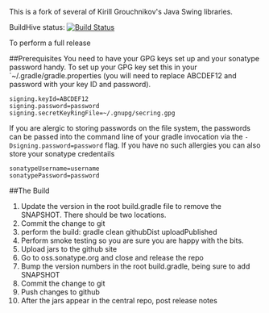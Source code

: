 This is a fork of several of Kirill Grouchnikov's Java Swing libraries.

BuildHive status:
[![Build Status](https://buildhive.cloudbees.com/job/Insubstantial/job/insubstantial/badge/icon)](https://buildhive.cloudbees.com/job/Insubstantial/job/insubstantial/)

To perform a full release

##Prerequisites
You need to have your GPG keys set up and your sonatype password handy.  To set up your GPG key set this in
your `~/.gradle/gradle.properties (you will need to replace ABCDEF12 and password with your key ID and password).

    signing.keyId=ABCDEF12
    signing.password=password
    signing.secretKeyRingFile=~/.gnupg/secring.gpg

If you are alergic to storing passwords on the file system, the passwords can be passed into the command line
of your gradle invocation via the `-Dsigning.password=password` flag.  If you have no such allergies you can also store your sonatype
credentails

    sonatypeUsername=username
    sonatypePassword=password

##The Build

1. Update the version in the root build.gradle file to remove the SNAPSHOT.  There should be two locations.
2. Commit the change to git
3. perform the build:
   gradle clean githubDist uploadPublished
4. Perform smoke testing so you are sure you are happy with the bits.
5. Upload jars to the github site
6. Go to oss.sonatype.org and close and release the repo
7. Bump the version numbers in the root build.gradle, being sure to add SNAPSHOT
8. Commit the change to git
9. Push changes to github
10. After the jars appear in the central repo, post release notes